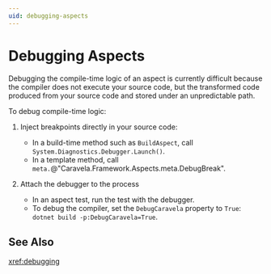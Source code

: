 ```yaml
---
uid: debugging-aspects
---
```


# Debugging Aspects

Debugging the compile-time logic of an aspect is currently difficult because the compiler does not execute your source code, but the transformed code produced from your source code and stored under an unpredictable path.

To debug compile-time logic:

1. Inject breakpoints directly in your source code:

    - In a build-time method such as `BuildAspect`, call `System.Diagnostics.Debugger.Launch()`.
    - In a template method, call `meta.`@"Caravela.Framework.Aspects.meta.DebugBreak".

2. Attach the debugger to the process

    - In an aspect test, run the test with the debugger.
    - To debug the compiler, set the `DebugCaravela` property to `True`: `dotnet build -p:DebugCaravela=True`.

## See Also

<xref:debugging>